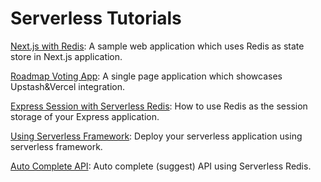 # Serverless Tutorials
                                                                    


[Next.js with Redis](./nextjs-with-redis/): A sample web application which uses Redis as state store in Next.js application.

[Roadmap Voting App](./roadmap-voting-app/): A single page application which showcases Upstash&Vercel integration.

[Express Session with Serverless Redis](./express-session-with-redis/): How to use Redis as the session storage of your Express application.

[Using Serverless Framework](./using-serverless-framework/): Deploy your serverless application using serverless framework.

[Auto Complete API](./auto-complete-api/): Auto complete (suggest) API using Serverless Redis.
